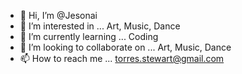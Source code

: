 - 👋 Hi, I’m @Jesonai
- 👀 I’m interested in ... Art, Music, Dance
- 🌱 I’m currently learning ... Coding
- 💞️ I’m looking to collaborate on ... Art, Music, Dance
- 📫 How to reach me ... torres.stewart@gmail.com

<!---
Jesonai/Jesonai is a ✨ special ✨ repository because its `README.md` (this file) appears on your GitHub profile.
You can click the Preview link to take a look at your changes.
--->
